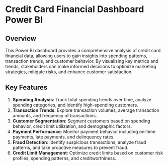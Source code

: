 # Credit Card Financial Dashboard Power BI

## Overview
This Power BI dashboard provides a comprehensive analysis of credit card financial data, allowing users to gain insights into spending patterns, transaction trends, and customer behavior. By visualizing key metrics and trends, stakeholders can make informed decisions to optimize marketing strategies, mitigate risks, and enhance customer satisfaction.

## Key Features
1. **Spending Analysis**: Track total spending trends over time, analyze spending categories, and identify high-spending customers.
2. **Transaction Trends**: Explore transaction volumes, average transaction amounts, and frequency of transactions.
3. **Customer Segmentation**: Segment customers based on spending behavior, credit limit utilization, and demographic factors.
4. **Payment Performance**: Monitor payment behavior including on-time payments, late payments, and delinquency rates.
5. **Fraud Detection**: Identify suspicious transactions, analyze fraud patterns, and take proactive measures to prevent fraud.
6. **Credit Limit Management**: Optimize credit limits based on customer risk profiles, spending patterns, and creditworthiness.
